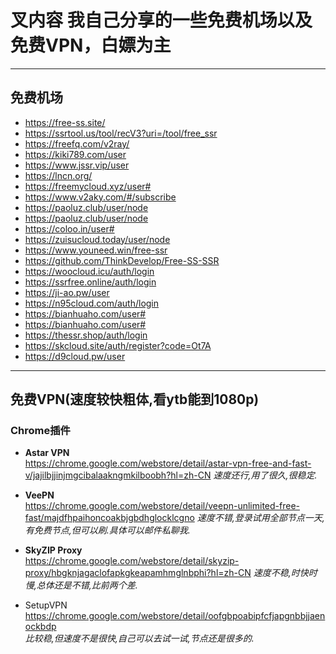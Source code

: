 叉内容
我自己分享的一些免费机场以及免费VPN，白嫖为主
=============================================
***
免费机场 
--------
* https://free-ss.site/  
* https://ssrtool.us/tool/recV3?uri=/tool/free_ssr     
* https://freefq.com/v2ray/           
* https://kiki789.com/user  
* https://www.jssr.vip/user  
* https://lncn.org/    
* https://freemycloud.xyz/user#           
* https://www.v2aky.com/#/subscribe       
* https://paoluz.club/user/node    
* https://paoluz.club/user/node     
* https://coloo.in/user#       
* https://zuisucloud.today/user/node        
* https://www.youneed.win/free-ssr    
* https://github.com/ThinkDevelop/Free-SS-SSR  
* https://woocloud.icu/auth/login      
* https://ssrfree.online/auth/login  
* https://ji-ao.pw/user  
* https://n95cloud.com/auth/login  
* https://bianhuaho.com/user#  
* https://bianhuaho.com/user#  
* https://thessr.shop/auth/login  
* https://skcloud.site/auth/register?code=Ot7A  
* https://d9cloud.pw/user  
***
免费VPN(速度较快粗体,看ytb能到1080p)
--------------------------------------
### Chrome插件
+ **Astar VPN**        
   https://chrome.google.com/webstore/detail/astar-vpn-free-and-fast-v/jajilbjjinjmgcibalaakngmkilboobh?hl=zh-CN
   *速度还行,用了很久,很稳定.*
   
+ **VeePN**         
   https://chrome.google.com/webstore/detail/veepn-unlimited-free-fast/majdfhpaihoncoakbjgbdhglocklcgno
   *速度不错,登录试用全部节点一天,有免费节点,但可以刷.具体可以邮件私聊我.*
   
+ **SkyZIP Proxy**  
   https://chrome.google.com/webstore/detail/skyzip-proxy/hbgknjagaclofapkgkeapamhmglnbphi?hl=zh-CN
   *速度不稳,时快时慢,总体还是不错,比前两个差.*
   
+ SetupVPN   
   https://chrome.google.com/webstore/detail/oofgbpoabipfcfjapgnbbjjaenockbdp  
   *比较稳,但速度不是很快,自己可以去试一试,节点还是很多的.*
  



